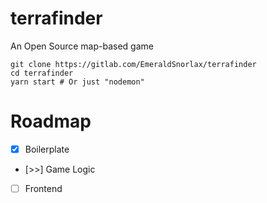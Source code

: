 # terrafinder

An Open Source map-based game

```
git clone https://gitlab.com/EmeraldSnorlax/terrafinder
cd terrafinder
yarn start # Or just "nodemon"
```

Roadmap
===

- [x] Boilerplate
- [>>] Game Logic
- [ ] Frontend